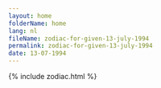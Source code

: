 ```yaml
---
layout: home
folderName: home
lang: nl
fileName: zodiac-for-given-13-july-1994
permalink: zodiac-for-given-13-july-1994
date: 13-07-1994
---
```

{% include zodiac.html %}
